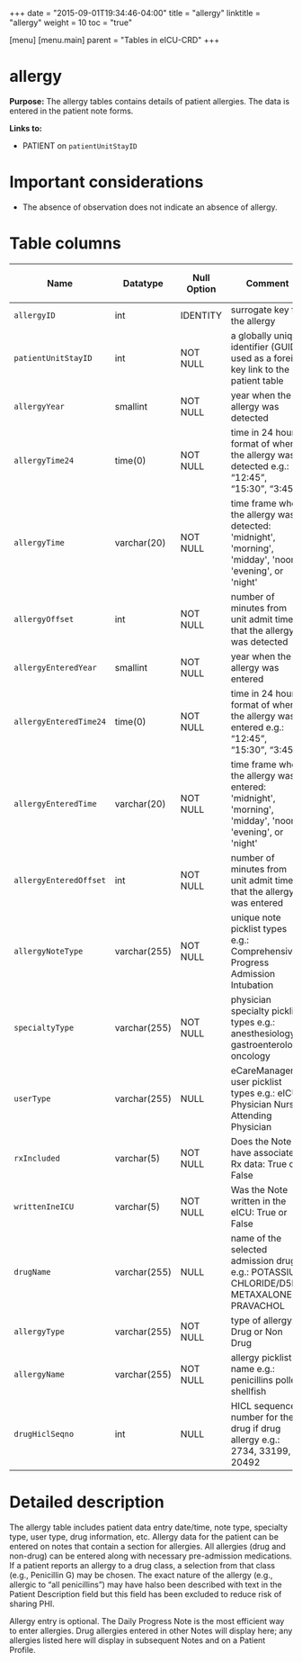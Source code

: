 +++
date = "2015-09-01T19:34:46-04:00"
title = "allergy"
linktitle = "allergy"
weight = 10
toc = "true"

[menu]
  [menu.main]
    parent = "Tables in eICU-CRD"
+++

# allergy

**Purpose:** The allergy tables contains details of patient allergies. The data is entered in the patient note forms.

**Links to:**

* PATIENT on `patientUnitStayID`

# Important considerations

* The absence of observation does not indicate an absence of allergy.

# Table columns

Name | Datatype | Null Option | Comment | Is Key | Stored Transformed Created
---- | ---- | ---- | ---- | ---- | ----
`allergyID` | int | IDENTITY | surrogate key for the allergy | PK | C
`patientUnitStayID` | int | NOT NULL | a globally unique identifier (GUID) used as a foreign key link to the patient table | FK | C
`allergyYear` | smallint | NOT NULL | year when the allergy was detected |   | T
`allergyTime24` | time(0) | NOT NULL | time in 24 hour format of when the allergy was detected e.g.: “12:45”, “15:30”, “3:45” |   | T
`allergyTime` | varchar(20) | NOT NULL | time frame when the allergy was detected: 'midnight', 'morning', 'midday', 'noon', 'evening', or 'night' |   | T
`allergyOffset` | int | NOT NULL | number of minutes from unit admit time that the allergy was detected |   | C
`allergyEnteredYear` | smallint | NOT NULL | year when the allergy was entered |   | T
`allergyEnteredTime24` | time(0) | NOT NULL | time in 24 hour format of when the allergy was entered e.g.: “12:45”, “15:30”, “3:45” |   | T
`allergyEnteredTime` | varchar(20) | NOT NULL | time frame when the allergy was entered: 'midnight', 'morning', 'midday', 'noon', 'evening', or 'night' |   | T
`allergyEnteredOffset` | int | NOT NULL | number of minutes from unit admit time that the allergy was entered |   | C
`allergyNoteType` | varchar(255) | NOT NULL | unique note picklist types e.g.: Comprehensive Progress Admission Intubation |   | S
`specialtyType` | varchar(255) | NOT NULL | physician specialty picklist types e.g.: anesthesiology gastroenterology oncology |   | S
`userType` | varchar(255) | NULL | eCareManager user picklist types e.g.: eICU Physician Nurse Attending Physician |   | S
`rxIncluded` | varchar(5) | NOT NULL | Does the Note have associated Rx data: True or False |   | S
`writtenIneICU` | varchar(5) | NOT NULL | Was the Note written in the eICU: True or False |   | S
`drugName` | varchar(255) | NULL | name of the selected admission drug e.g.: POTASSIUM CHLORIDE/D5NS METAXALONE PRAVACHOL |   | S
`allergyType` | varchar(255) | NOT NULL | type of allergy: Drug or Non Drug |   | S
`allergyName` | varchar(255) | NOT NULL | allergy picklist name e.g.: penicillins pollen shellfish |   | S
`drugHiclSeqno` | int | NULL | HICL sequence number for the drug if drug allergy e.g.: 2734, 33199, 20492 |   | S

# Detailed description

The allergy table includes patient data entry date/time, note type, specialty type, user type, drug information, etc.
Allergy data for the patient can be entered on notes that contain a section for allergies.  All allergies (drug and non-drug) can be entered along with necessary pre-admission medications. If a patient reports an allergy to a drug class, a selection from that class (e.g., Penicillin G) may be chosen. The exact nature of the allergy (e.g., allergic to “all penicillins”) may have halso been described with text in the Patient Description field but this field has been excluded to reduce risk of sharing PHI.

Allergy entry is optional. The Daily Progress Note is the most efficient way to enter allergies. Drug allergies entered in other Notes will display here; any allergies listed here will display in subsequent Notes and on a Patient Profile.
